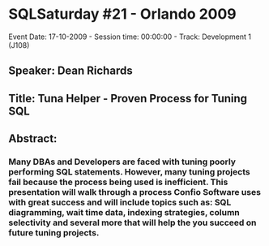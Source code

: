 # SQLSaturday #21 - Orlando 2009
Event Date: 17-10-2009 - Session time: 00:00:00 - Track: Development 1 (J108)
## Speaker: Dean Richards
## Title: Tuna Helper - Proven Process for Tuning SQL
## Abstract:
### Many DBAs and Developers are faced with tuning poorly performing SQL statements.  However, many tuning projects fail because the process being used is inefficient. This presentation will walk through a process Confio Software uses with great success and will include topics such as: SQL diagramming, wait time data, indexing strategies, column selectivity and several more that will help the you succeed on future tuning projects.
